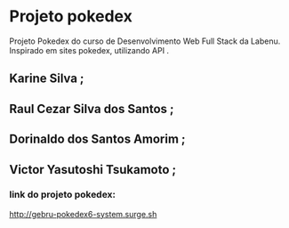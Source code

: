# Projeto pokedex
Projeto Pokedex do curso de Desenvolvimento Web Full Stack da Labenu. 
Inspirado em sites pokedex, utilizando API .


## Karine Silva ;
## Raul Cezar Silva dos Santos ;
## Dorinaldo dos Santos Amorim ;
## Victor Yasutoshi Tsukamoto ;


### link do projeto pokedex: 
http://gebru-pokedex6-system.surge.sh